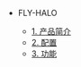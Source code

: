 * FLY-HALO

  * [1. 产品简介](/board/fly_HALO/README.md)
  * [2. 配置](/board/fly_HALO/FLY_HALO.md)
  * [3. 功能](/board/fly_HALO/FLY_HALO_function)
